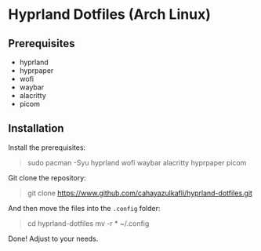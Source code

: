 
# Hyprland Dotfiles (Arch Linux)

## Prerequisites

- hyprland
- hyprpaper
- wofi
- waybar
- alacritty
- picom

## Installation

Install the prerequisites:
> sudo pacman -Syu hyprland wofi waybar alacritty hyprpaper picom

Git clone the repository:
> git clone https://www.github.com/cahayazulkafli/hyprland-dotfiles.git

And then move the files into the `.config` folder:
> cd hyprland-dotfiles
> mv -r * ~/.config

Done! Adjust to your needs.
